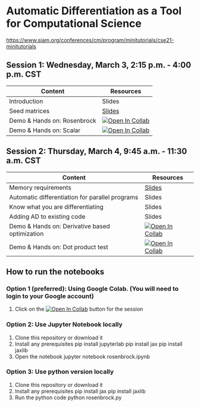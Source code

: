 # Automatic Differentiation as a Tool for Computational Science
https://www.siam.org/conferences/cm/program/minitutorials/cse21-minitutorials


## Session 1: Wednesday, March 3, 2:15 p.m. - 4:00 p.m. CST
| Content      | Resources |
| ----------- | ----------- |
| Introduction      | Slides       |
| Seed matrices   | [Slides](https://github.com/sriharikrishna/siamcse21/blob/main/slides/SIAMCSE21_Seeding.pdf)         |
| Demo & Hands on: Rosenbrock | [![Open In Collab](https://colab.research.google.com/assets/colab-badge.svg)](https://colab.research.google.com/github/sriharikrishna/siamcse21/blob/main/rosenbrock.ipynb)|
| Demo & Hands on: Scalar | [![Open In Collab](https://colab.research.google.com/assets/colab-badge.svg)](https://colab.research.google.com/github/sriharikrishna/siamcse21/blob/main/scalar.ipynb)|
## Session 2: Thursday, March 4, 9:45 a.m. - 11:30 a.m. CST
| Content      | Resources |
| ----------- | ----------- |
| Memory requirements      | [Slides](https://github.com/sriharikrishna/siamcse21/blob/main/slides/SIAMCSE21_Memory.pdf)       |
| Automatic differentiation for parallel  programs  | Slides        |
|  Know what you are differentiating      | Slides       |
| Adding AD to existing code   | Slides        |
| Demo & Hands on: Derivative based optimization | [![Open In Collab](https://colab.research.google.com/assets/colab-badge.svg)](https://colab.research.google.com/github/sriharikrishna/siamcse21/blob/main/stream_vel_nonlinearopt_w_jax.ipynb)|
| Demo & Hands on: Dot product test | [![Open In Collab](https://colab.research.google.com/assets/colab-badge.svg)](https://colab.research.google.com/github/sriharikrishna/siamcse21/blob/main/rosenbrock_dot.ipynb)|

## How to run the notebooks
### Option 1 (preferred): Using Google Colab. (You will need to login to your Google account)
1. Click on the [![Open In Collab](https://colab.research.google.com/assets/colab-badge.svg)]() button for the session

### Option 2: Use Jupyter Notebook locally 
1. Clone this repository or download it
2. Install any prerequisites
                pip install jupyterlab
                pip install jax
                pip install jaxlib
3. Open the notebook
                jupyter notebook rosenbrock.ipynb

### Option 3: Use python version locally
1. Clone this repository or download it
2. Install any prerequisites
                pip install jax
                pip install jaxlib
3. Run the python code
                python rosenbrock.py

